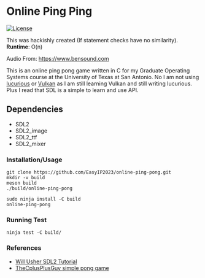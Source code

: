 # Online Ping Ping

[![License](https://img.shields.io/badge/license-MIT-brightgreen.svg)](#license)

This was hackishly created (If statement checks have no similarity). **Runtime**: O(n)

Audio From: https://www.bensound.com

This is an online ping pong game written in C for my Graduate Operating Systems course at the University of Texas at San Antonio. No I am not using [lucurious](https://github.com/EasyIP2023/lucurious) or [Vulkan](https://www.khronos.org/vulkan/) as I am still learning Vulkan and still writing lucurious. Plus I read that SDL is a simple to learn and use API.

## Dependencies
* SDL2
* SDL2_image
* SDL2_ttf
* SDL2_mixer

### Installation/Usage
```
git clone https://github.com/EasyIP2023/online-ping-pong.git
mkdir -v build
meson build
./build/online-ping-pong
```

```
sudo ninja install -C build
online-ping-pong
```

### Running Test
```
ninja test -C build/
```

### References
* [Will Usher SDL2 Tutorial](https://www.willusher.io/pages/sdl2/)
* [TheCplusPlusGuy simple pong game](https://www.youtube.com/watch?v=cf0vWJn9zZc&list=PL949B30C9A609DEE8&index=20)

